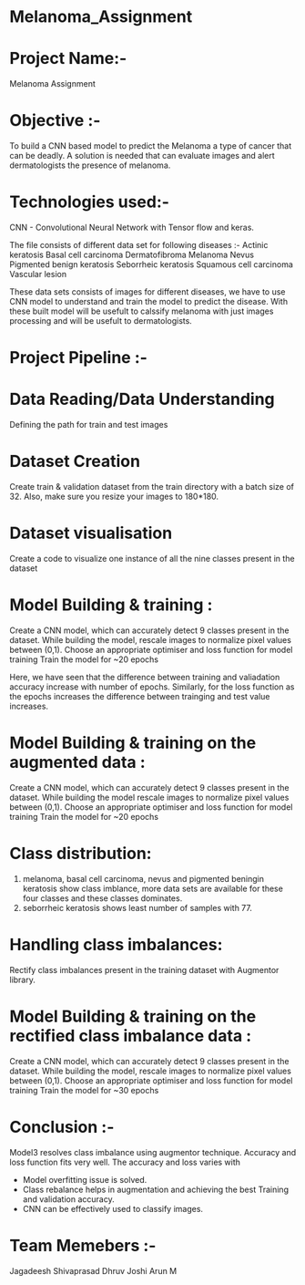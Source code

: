 # Melanoma_Assignment

# Project Name:-  
Melanoma Assignment
# Objective :- 
To build a CNN based model to predict the Melanoma a type of cancer that can be deadly. A solution is needed that can evaluate images and alert dermatologists the presence of melanoma. 

# Technologies used:- 
CNN - Convolutional Neural Network with Tensor flow and keras. 

The file consists of different data set for following diseases :-
Actinic keratosis
Basal cell carcinoma
Dermatofibroma
Melanoma
Nevus
Pigmented benign keratosis
Seborrheic keratosis
Squamous cell carcinoma
Vascular lesion

These data sets consists of images for different diseases, we have to use CNN model to understand and train the model to predict the disease. 
With these built model will be usefult to calssify melanoma with just images processing and will be usefult to dermatologists. 

# Project Pipeline :- 

# Data Reading/Data Understanding 
Defining the path for train and test images 
# Dataset Creation 
Create train & validation dataset from the train directory with a batch size of 32. Also, make sure you resize your images to 180*180.
# Dataset visualisation 
Create a code to visualize one instance of all the nine classes present in the dataset 
# Model Building & training : 
Create a CNN model, which can accurately detect 9 classes present in the dataset. While building the model, rescale images to normalize pixel values between (0,1).
Choose an appropriate optimiser and loss function for model training
Train the model for ~20 epochs

Here, we have seen that the difference between training and valiadation accuracy increase with number of epochs.
Similarly, for the loss function as the epochs increases the difference between trainging and test value increases. 

# Model Building & training on the augmented data :
Create a CNN model, which can accurately detect 9 classes present in the dataset. While building the model rescale images to normalize pixel values between (0,1).
Choose an appropriate optimiser and loss function for model training
Train the model for ~20 epochs

# Class distribution: 
1.   melanoma, basal cell carcinoma, nevus and pigmented beningin keratosis show class imblance, more data sets are available for these four classes and these classes dominates.
2.   seborrheic keratosis shows least number of samples with 77.

# Handling class imbalances: 
Rectify class imbalances present in the training dataset with Augmentor library.

# Model Building & training on the rectified class imbalance data :
Create a CNN model, which can accurately detect 9 classes present in the dataset. While building the model, rescale images to normalize pixel values between (0,1).
Choose an appropriate optimiser and loss function for model training
Train the model for ~30 epochs

# Conclusion :- 
Model3 resolves class imbalance using augmentor technique. Accuracy and loss function fits very well. The accuracy and loss varies with 
 -  Model overfitting issue is solved.
 -  Class rebalance helps in augmentation and achieving the best Training and validation accuracy.
 -  CNN can be effectively used to classify images. 



# Team Memebers :- 
Jagadeesh Shivaprasad
Dhruv Joshi
Arun M





